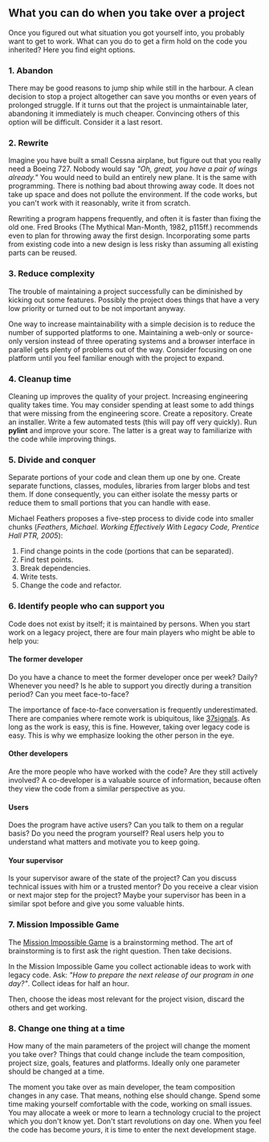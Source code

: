## What you can do when you take over a project

Once you figured out what situation you got yourself into, you probably want to get to work. What can you do to get a firm hold on the code you inherited? Here you find eight options.

### 1. Abandon
There may be good reasons to jump ship while still in the harbour. A clean decision to stop a project altogether can save you months or even years of prolonged struggle. If it turns out that the project is unmaintainable later, abandoning it immediately is much cheaper. Convincing others of this option will be difficult. Consider it a last resort.

### 2. Rewrite
Imagine you have built a small Cessna airplane, but figure out that you really need a Boeing 727. Nobody would say *"Oh, great, you have a pair of wings already."* You would need to build an entirely new plane. It is the same with programming. There is nothing bad about throwing away code. It does not take up space and does not pollute the environment. If the code works, but you can't work with it reasonably, write it from scratch.

Rewriting a program happens frequently, and often it is faster than fixing the old one. Fred Brooks (The Mythical Man-Month, 1982, p115ff.) recommends even to plan for throwing away the first design. Incorporating some parts from existing code into a new design is less risky than assuming all existing parts can be reused.

### 3. Reduce complexity
The trouble of maintaining a project successfully can be diminished by kicking out some features. Possibly the project does things that have a very low priority or turned out to be not important anyway.

One way to increase maintainability with a simple decision is to reduce the number of supported platforms to one. Maintaining a web-only or source-only version instead of three operating systems and a browser interface in parallel gets plenty of problems out of the way. Consider focusing on one platform until you feel familiar enough with the project to expand.

### 4. Cleanup time
Cleaning up improves the quality of your project. Increasing engineering quality takes time. You may consider spending at least some to add things that were missing from the engineering score. Create a repository. Create an installer. Write a few automated tests (this will pay off very quickly). Run **pylint** and improve your score. The latter is a great way to familiarize with the code while improving things.

### 5. Divide and conquer
Separate portions of your code and clean them up one by one. Create separate functions, classes, modules, libraries from larger blobs and test them. If done consequently, you can either isolate the messy parts or reduce them to small portions that you can handle with ease.

Michael Feathers proposes a five-step process to divide code into smaller chunks (*Feathers, Michael. Working Effectively With Legacy Code, Prentice Hall PTR, 2005*):

1. Find change points in the code (portions that can be separated).
2. Find test points.
3. Break dependencies.
4. Write tests.
5. Change the code and refactor.


### 6. Identify people who can support you

Code does not exist by itself; it is maintained by persons. When you start work on a legacy project, there are four main players who might be able to help you:

#### The former developer
Do you have a chance to meet the former developer once per week? Daily? Whenever you need? Is he able to support you directly during a transition period? Can you meet face-to-face?

The importance of face-to-face conversation is frequently underestimated. There are companies where remote work is ubiquitous, like [37signals](http://www.37signals.com). As long as the work is easy, this is fine. However, taking over legacy code is easy. This is why we emphasize looking the other person in the eye.

#### Other developers
Are the more people who have worked with the code? Are they still actively involved? A co-developer is a valuable source of information, because often they view the code from a similar perspective as you.

#### Users
Does the program have active users? Can you talk to them on a regular basis? Do you need the program yourself? Real users help you to understand what matters and motivate you to keep going.

#### Your supervisor
Is your supervisor aware of the state of the project? Can you discuss technical issues with him or a trusted mentor? Do you receive a clear vision or next major step for the project? Maybe your supervisor has been in a similar spot before and give you some valuable hints.

### 7. Mission Impossible Game
The [Mission Impossible Game](http://www.gamestorming.com/games-for-design/mission-impossible/) is a brainstorming method. The art of brainstorming is to first ask the right question. Then take decisions.

In the Mission Impossible Game you collect actionable ideas to work with legacy code. Ask: *"How to prepare the next release of our program in one day?"*. Collect ideas for half an hour.

Then, choose the ideas most relevant for the project vision, discard the others and get working.

### 8. Change one thing at a time
How many of the main parameters of the project will change the moment you take over? Things that could change include the team composition, project size, goals, features and platforms. Ideally only one parameter should be changed at a time.

The moment you take over as main developer, the team composition changes in any case. That means, nothing else should change. Spend some time making yourself comfortable with the code, working on small issues. You may allocate a week or more to learn a technology crucial to the project which you don't know yet. Don't start revolutions on day one. When you feel the code has become *yours*, it is time to enter the next development stage.
